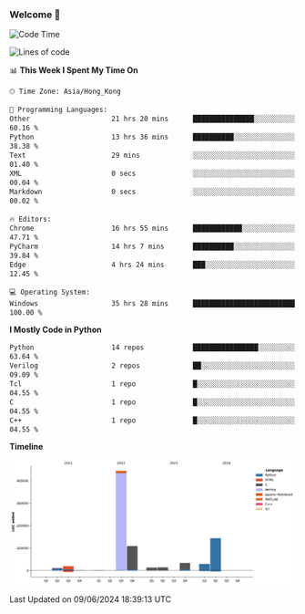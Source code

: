 ### Welcome 👋

<!--START_SECTION:waka-->
![Code Time](http://img.shields.io/badge/Code%20Time-152%20hrs%2023%20mins-blue)

![Lines of code](https://img.shields.io/badge/From%20Hello%20World%20I%27ve%20Written-814.6%20thousand%20lines%20of%20code-blue)

📊 **This Week I Spent My Time On** 

```text
🕑︎ Time Zone: Asia/Hong_Kong

💬 Programming Languages: 
Other                    21 hrs 20 mins      ███████████████░░░░░░░░░░   60.16 % 
Python                   13 hrs 36 mins      ██████████░░░░░░░░░░░░░░░   38.38 % 
Text                     29 mins             ░░░░░░░░░░░░░░░░░░░░░░░░░   01.40 % 
XML                      0 secs              ░░░░░░░░░░░░░░░░░░░░░░░░░   00.04 % 
Markdown                 0 secs              ░░░░░░░░░░░░░░░░░░░░░░░░░   00.02 % 

🔥 Editors: 
Chrome                   16 hrs 55 mins      ████████████░░░░░░░░░░░░░   47.71 % 
PyCharm                  14 hrs 7 mins       ██████████░░░░░░░░░░░░░░░   39.84 % 
Edge                     4 hrs 24 mins       ███░░░░░░░░░░░░░░░░░░░░░░   12.45 % 

💻 Operating System: 
Windows                  35 hrs 28 mins      █████████████████████████   100.00 % 
```

**I Mostly Code in Python** 

```text
Python                   14 repos            ████████████████░░░░░░░░░   63.64 % 
Verilog                  2 repos             ██░░░░░░░░░░░░░░░░░░░░░░░   09.09 % 
Tcl                      1 repo              █░░░░░░░░░░░░░░░░░░░░░░░░   04.55 % 
C                        1 repo              █░░░░░░░░░░░░░░░░░░░░░░░░   04.55 % 
C++                      1 repo              █░░░░░░░░░░░░░░░░░░░░░░░░   04.55 % 
```



**Timeline**

![Lines of Code chart](https://raw.githubusercontent.com/xhj2501/xhj2501/main/assets/bar_graph.png)


 Last Updated on 09/06/2024 18:39:13 UTC
<!--END_SECTION:waka-->



